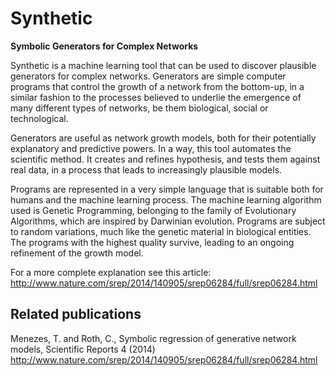 # Synthetic
**Symbolic Generators for Complex Networks**


Synthetic is a machine learning tool that can be used to discover plausible generators for complex networks. Generators are simple computer programs that control the growth of a network from the bottom-up, in a similar fashion to the processes believed to underlie the emergence of many different types of networks, be them biological, social or technological.

Generators are useful as network growth models, both for their potentially explanatory and predictive powers. In a way, this tool automates the scientific method. It creates and refines hypothesis, and tests them against real data, in a process that leads to increasingly plausible models.

Programs are represented in a very simple language that is suitable both for humans and the machine learning process. The machine learning algorithm used is Genetic Programming, belonging to the family of Evolutionary Algorithms, which are inspired by Darwinian evolution. Programs are subject to random variations, much like the genetic material in biological entities. The programs with the highest quality survive, leading to an ongoing refinement of the growth model.

For a more complete explanation see this article: http://www.nature.com/srep/2014/140905/srep06284/full/srep06284.html

## Related publications

Menezes, T. and Roth, C., Symbolic regression of generative network models, Scientific Reports 4 (2014) http://www.nature.com/srep/2014/140905/srep06284/full/srep06284.html
